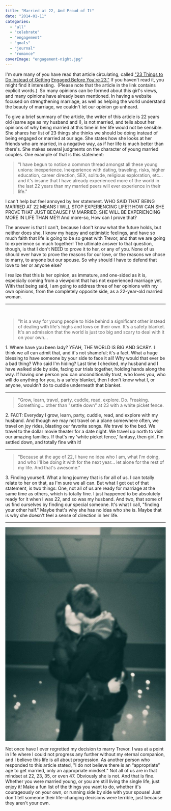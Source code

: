 ```yaml
---
title: "Married at 22, And Proud of It"
date: "2014-01-11"
categories: 
  - "all"
  - "celebrate"
  - "engagement"
  - "goals"
  - "journal"
  - "romance"
coverImage: "engagement-night.jpg"
---
```


I'm sure many of you have read that article circulating, called ["23 Things to Do Instead of Getting](http://wanderonwards.com/2013/12/30/23-things-to-do-instead-of-getting-engaged-before-youre-23/) [Engaged Before You're 23."](http://wanderonwards.com/2013/12/30/23-things-to-do-instead-of-getting-engaged-before-youre-23/) If you haven't read it, you might find it interesting.  (Please note that the article in the link contains explicit words.)  So many opinions can be formed about this girl's views, and many opinions have already been mentioned. In having a website focused on strengthening marriage, as well as helping the world understand the beauty of marriage, we couldn't let our opinion go unheard.

To give a brief summary of the article, the writer of this article is 22 years old (same age as my husband and I), is not married, and tells about her opinions of why being married at this time in her life would not be sensible. She shares her list of 23 things she thinks we should be doing instead of being engaged or married at our age. She states how she looks at her friends who are married, in a negative way, as if her life is much better than there's. She makes several judgments on the character of young married couples. One example of that is this statement:

> "I have begun to notice a common thread amongst all these young unions: inexperience. Inexperience with dating, traveling, risks, higher education, career direction, SEX, solitude, religious exploration, etc... and it's insane that I have already experienced more of the world in the last 22 years than my married peers will ever experience in their life."

I can't help but feel annoyed by her statement. WHO SAID THAT BEING MARRIED AT 22 MEANS I WILL STOP EXPERIENCING LIFE?! HOW CAN SHE PROVE THAT JUST BECAUSE I'M MARRIED, SHE WILL BE EXPERIENCING MORE IN LIFE THAN ME?! And more-so, How can I prove that?

The answer is that I can't, because I don't know what the future holds, but neither does she. I know my happy and optimistic feelings, and have so much faith that life is going to be so great with Trevor, and that we are going to experience so much together! The ultimate answer to that question, though, is that I don't NEED to prove it to her, or any of you. None of us should ever have to prove the reasons for our love, or the reasons we chose to marry, to anyone but our spouse. So why should I have to defend that love to her or anyone else?

I realize that this is her opinion, as immature, and one-sided as it is, especially coming from a viewpoint that has not experienced marriage yet. With that being said, I am going to address three of her opinions with my own opinions, from the completely opposite side, as a 22-year-old married woman.

* * *

 

> "It is a way for young people to hide behind a significant other instead of dealing with life's highs and lows on their own. It's a safety blanket. It's an admission that the world is just too big and scary to deal with it on your own...

1\. Where have you been lady? YEAH, THE WORLD IS BIG AND SCARY. I think we all can admit that, and it's not shameful; it's a fact. What a huge blessing to have someone by your side to face it all! Why would that ever be a bad thing? Who said I'm hiding? Last time I checked, my husband and I have walked side by side, facing our trials together, holding hands along the way. If having one person you can unconditionally trust, who loves you, who will do anything for you, is a safety blanket, then I don't know what I, or anyone, wouldn't do to cuddle underneath that blanket.

* * *

> "Grow, learn, travel, party, cuddle, read, explore. Do. Freaking. Something... other than "settle down" at 23 with a white picket fence.

2\. FACT: Everyday I grow, learn, party, cuddle, read, and explore with my husband. And though we may not travel on a plane somewhere often, we travel on joy rides, blasting our favorite songs. We travel to the bed. We travel to the dollar movie theater for a date night. We travel up north to visit our amazing families. If that's my 'white picket fence,' fantasy, then girl, I'm settled down, and totally fine with it!

* * *

> "Because at the age of 22, I have no idea who I am, what I'm doing, and who I'll be doing it with for the next year... let alone for the rest of my life. And that's awesome."

3\. Finding yourself. What a long journey that is for all of us. I can totally relate to her on that, as I'm sure we all can. But what I got out of that statement, is two things: One, not all of us are ready for marriage at the same time as others, which is totally fine. I just happened to be absolutely ready for it when I was 22, and so was my husband. And two, that some of us find ourselves by finding our special someone. It's what I call, "finding your other half." Maybe that's why she has no idea who she is. Maybe that is why she doesn't feel a sense of direction in her life.

* * *

![sacrifices in marriage, marriage, making sacrifices in relationships, marriage tips, marriage advice, marriage help, engagement, cute engagement pictures, vintage ring, getting engaged story, freshly married, relationship goals, married at 22, married at 22 and proud of it, young marriage](images/Engagement_-_Kiss.jpg)

Not once have I ever regretted my decision to marry Trevor. I was at a point in life where I could not progress any further without my eternal companion, and I believe this life is all about progression. As another person who responded to this article stated, "I do not believe there is an “appropriate” age to get married, only an appropriate mindset." Not all of us are in that mindset at 22, 23, 35, or even 47. Obviously she is not. And that is fine. Whether you were married young, or you are still living the single life, just enjoy it! Make a fun list of the things you want to do, whether it's courageously on your own, or running side by side with your spouse! Just don't tell someone their life-changing decisions were terrible, just because they aren't your own.
